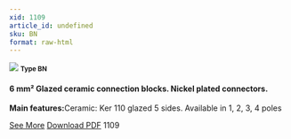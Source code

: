 ```yaml
---
xid: 1109
article_id: undefined
sku: BN
format: raw-html
---
```

 <img src="./1109/BQ.jpg" class="card-imgs mb-2">
 <small class="text-grey mb-2"><b>Type BN</b> </small>
 <h4>6 mm&#xB2; Glazed ceramic connection blocks. Nickel plated connectors.</h4>
 <p><b>Main features:</b>Ceramic: Ker 110 glazed 5 sides.
 Available in 1, 2, 3, 4 poles</p>
 <div class="btns">
 <a href="../en/ceramic_connection_blocks-type-bn.html" class="btn-red">See More</a>
 <a href="../en/pdf/Cat10 P2-3 Ultimheat EN BN 20130524.pdf " target="_blank" class="btn-red">Download PDF</a>
 <!-- <a href="http://www.ultimheat.com/cat10.html" target="_blank" class="access-link"> Access full catalogue <i class="fa fa-external-link" aria-hidden="true"></i> </a> -->
 <span class="number-btn">1109</span>
 </div>
 